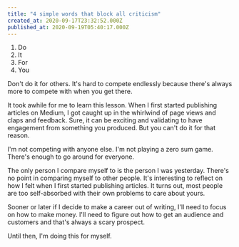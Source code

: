 ```yaml
---
title: "4 simple words that block all criticism"
created_at: 2020-09-17T23:32:52.000Z
published_at: 2020-09-19T05:40:17.000Z
---
```

1.  Do
2.  It
3.  For
4.  You

Don't do it for others. It's hard to compete endlessly because there's always more to compete with when you get there. 

It took awhile for me to learn this lesson. When I first started publishing articles on Medium, I got caught up in the whirlwind of page views and claps and feedback. Sure, it can be exciting and validating to have engagement from something you produced. But you can't do it for that reason.

I'm not competing with anyone else. I'm not playing a zero sum game. There's enough to go around for everyone. 

The only person I compare myself to is the person I was yesterday. There's no point in comparing myself to other people. It's interesting to reflect on how I felt when I first started publishing articles. It turns out, most people are too self-absorbed with their own problems to care about yours.

Sooner or later if I decide to make a career out of writing, I'll need to focus on how to make money. I'll need to figure out how to get an audience and customers and that's always a scary prospect. 

Until then, I'm doing this for myself.
